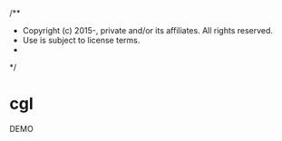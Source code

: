 /**
 * Copyright (c) 2015-, private and/or its affiliates. All rights reserved.
 * Use is subject to license terms.
 *
 */
# cgl
DEMO
